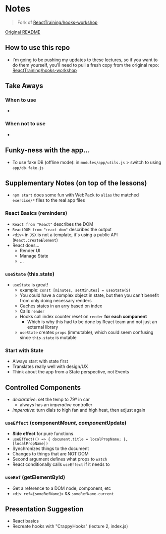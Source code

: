 # Notes

> Fork of [ReactTraining/hooks-workshop](https://github.com/ReactTraining/hooks-workshop)

[Original README](./README.md)

## How to use this repo

- I'm going to be pushing my updates to these lectures, so if you want to do them yourself, you'll need to pull a fresh copy from the original repo: [ReactTraining/hooks-workshop](https://github.com/ReactTraining/hooks-workshop)


## Take Aways

### When to use

- 

### When not to use

- 


## Funky-ness with the app...

- To use fake DB (offline mode): in `modules/app/utils.js` > switch to using `app/db.fake.js`


## Supplementary Notes (on top of the lessons)

- `npm start` does some fun with WebPack to `alias` the matched `exercise/*` files to the real app files

### React Basics (reminders)

- `React from "React"` describes the DOM
- `ReactDOM from "react-dom"` describes the output
- `<div>` in `JSX` is not a template, it's using a public API (`React.createElement`)
- React does...
  - Render UI
  - Manage State
  - ...

### `useState` (this.state)

- `useState` is great!
  - example: `const [minutes, setMinutes] = useState(5)`
  - You could have a complex object in state, but then you can't benefit from only doing necessary renders
  - Caches states in an arry based on index
  - Calls `render`
  - Hooks call index counter reset on `render` **for each component**
    - Which is why this had to be done by React team and not just an external library
  - `useState` creates `props` (immutable), which could seem confusing since `this.state` is mutable

### Start with State

- Always start with state first
- Translates really well with design/UX
- Think about the app from a State perspective, not Events

## Controlled Components

- _declarative_: set the temp to 79º in car
  - always has an _imperative_ controller
- _imperative_: turn dials to high fan and high heat, then adjust again

### `useEffect` (component*Mount, component*Update)

- **Side effect** for pure functions
- `useEffect(() => { document.title = localPropName; }, [localPropName])`
- Synchronizes things to the document
- Changes to things that are NOT DOM
- Second argument defines what props to `watch`
- React conditionally calls `useEffect` if it needs to

### `useRef` (getElementById)

- Get a reference to a DOM node, component, etc
- `<div ref={someRefName}>` && `someRefName.current`

## Presentation Suggestion

- React basics
- Recreate hooks with "CrappyHooks" (lecture 2, index.js)